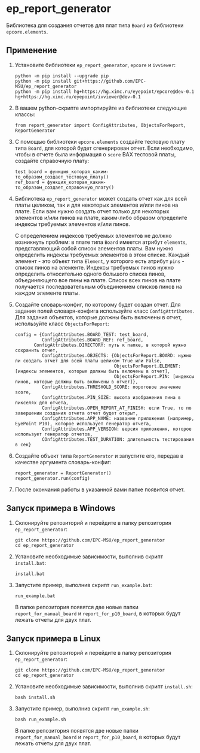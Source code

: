 # ep_report_generator
Библиотека для создания отчетов для плат типа `Board` из библиотеки `epcore.elements`.

## Применение

1. Установите библиотеки `ep_report_generator`, `epcore` и `ivviewer`:

   ```
   python -m pip install --upgrade pip
   python -m pip install git+https://github.com/EPC-MSU/ep_report_generator
   python -m pip install hg+https://hg.ximc.ru/eyepoint/epcore@dev-0.1 hg+https://hg.ximc.ru/eyepoint/ivviewer@dev-0.1
   ```

2. В вашем python-скрипте импортируйте из библиотеки следующие классы:

   ```
   from report_generator import ConfigAttributes, ObjectsForReport, ReportGenerator
   ```

3. С помощью библиотеки `epcore.elements` создайте тестовую плату типа `Board`, для которой будет сгенерирован отчет. Если необходимо, чтобы в отчете была информация о `score`  ВАХ тестовой платы, создайте справочную плату:

   ```
   test_board = функция_которая_каким-то_образом_создает_тестовую_плату()
   ref_board = функция_которая_каким-то_образом_создает_справочную_плату()
   ```

4. Библиотека `ep_report_generator` может создать отчет как для всей платы целиком, так и для некоторых элементов и/или пинов на плате. Если вам нужно создать отчет только для некоторых элементов и/или пинов на плате, каким-либо образом определите индексы требуемых элементов и/или пинов.

   С определением индексов требуемых элементов не должно возникнуть проблем: в плате типа `Board` имеется атрибут `elements`, представляющий собой список элементов платы. Вам нужно определить индексы требуемых элементов в этом списке. Каждый элемент - это объект типа `Element`, у которого есть атрибут `pins` - список пинов на элементе. Индексы требуемых пинов нужно определить относительно одного большого списка пинов, объединяющего все пины на плате. Список всех пинов на плате получается последовательным объединением списков пинов на каждом элементе платы.

5. Создайте словарь-конфиг, по которому будет создан отчет. Для задания полей словаря-конфига используйте класс `ConfigAttributes`. Для задания объектов, которые должны быть включены в отчет, используйте класс `ObjectsForReport`:

   ```
   config = {ConfigAttributes.BOARD_TEST: test_board,
             ConfigAttributes.BOARD_REF: ref_board,
   		  ConfigAttributes.DIRECTORY: путь к папке, в которой нужно сохранить отчет,
             ConfigAttributes.OBJECTS: {ObjectsForReport.BOARD: нужно ли создать отчет для всей платы целиком True или False,
                                        ObjectsForReport.ELEMENT: [индексы элементов, которые должны быть включены в отчет],
                                        ObjectsForReport.PIN: [индексы пинов, которые должны быть включены в отчет]},
             ConfigAttributes.THRESHOLD_SCORE: пороговое значение score,
             ConfigAttributes.PIN_SIZE: высота изображения пина в пикселях для отчета,
             ConfigAttributes.OPEN_REPORT_AT_FINISH: если True, то по завершении создания отчета отчет будет открыт,
             ConfigAttributes.APP_NAME: название приложения (например, EyePoint P10), которое использует генератор отчета,
             ConfigAttributes.APP_VERSION: версия приложения, которое использует генератор отчетов,
             COnfigAttributes.TEST_DURATION: длительность тестирования в сек}
   ```

6. Создайте объект типа `ReportGenerator` и запустите его, передав в качестве аргумента словарь-конфиг:

   ```
   report_generator = ReportGenerator()
   report_generator.run(config)
   ```

7. После окончания работы в указанной вами папке появится отчет.

## Запуск примера в Windows

1. Склонируйте репозиторий и перейдите в папку репозитория `ep_report_generator`:

   ```
   git clone https://github.com/EPC-MSU/ep_report_generator
   cd ep_report_generator
   ```

2. Установите необходимые зависимости, выполнив скрипт `install.bat`:

   ```
   install.bat
   ```

   

3. Запустите пример, выполнив скрипт `run_example.bat`:

   ```
   run_example.bat
   ```

   В папке репозитория появятся две новые папки `report_for_manual_board` и `report_for_p10_board`, в которых будут лежать отчеты для двух плат.

## Запуск примера в Linux

1. Склонируйте репозиторий и перейдите в папку репозитория `ep_report_generator`:

   ```
   git clone https://github.com/EPC-MSU/ep_report_generator
   cd ep_report_generator
   ```

2. Установите необходимые зависимости, выполнив скрипт `install.sh`:

   ```
   bash install.sh
   ```

3. Запустите пример, выполнив скрипт `run_example.sh`:

   ```
   bash run_example.sh
   ```

   В папке репозитория появятся две новые папки `report_for_manual_board` и `report_for_p10_board`, в которых будут лежать отчеты для двух плат.

